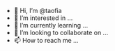 - 👋 Hi, I’m @taofia
- 👀 I’m interested in ...
- 🌱 I’m currently learning ...
- 💞️ I’m looking to collaborate on ...
- 📫 How to reach me ...

<!---
taofia/taofia is a ✨ special ✨ repository because its `README.md` (this file) appears on your GitHub profile.
You can click the Preview link to take a look at your changes.
--->
